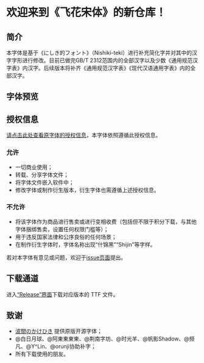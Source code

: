 # 欢迎来到《飞花宋体》的新仓库！


## 简介

本字体是基于《にしき的フォント》（Nishiki-teki）进行补充简化字并对其中的汉字字形进行修改。目前已做完GB/T 2312范围内的全部汉字以及少数《通用规范汉字表》内汉字。后续版本将补齐《通用规范汉字表》《现代汉语通用字表》内的全部汉字。

## 字体预览


## 授权信息

[请点击此处查看原字体的授权信息](https://umihotaru.work/faq.txt)，本字体依照遵循此授权信息。

### 允许
- 一切商业使用；
- 转载、分享字体文件；
- 将字体文件嵌入软件中；
- 修改字体或制作衍生版本，衍生字体也需遵循上述授权信息。

### 不允许
- 将该字体作为商品进行售卖或进行变相收费（包括但不限于积分下载，与其他字体捆绑售卖，设置任何权限门槛等）；
- 用于违反国家法律和公序良俗的任何场景；
- 在制作衍生字体时，字体名称出现“什锦黑”“Shijin”等字样。

若对本字体有意见或问题，欢迎于[issue页面]()提出。

## 下载通道

进入[“Release”界面]()下载对应版本的 TTF 文件。

## 致谢

- [波間のかけひき](https://umihotaru.work/) 提供原版开源字体；
- @白日月球、@阿東東東東、@荆南字坊、@时光羊、@帆影Shadow、@频凡、@Y^Lin、@orunji协助补字；
- 所有下载使用的朋友。
